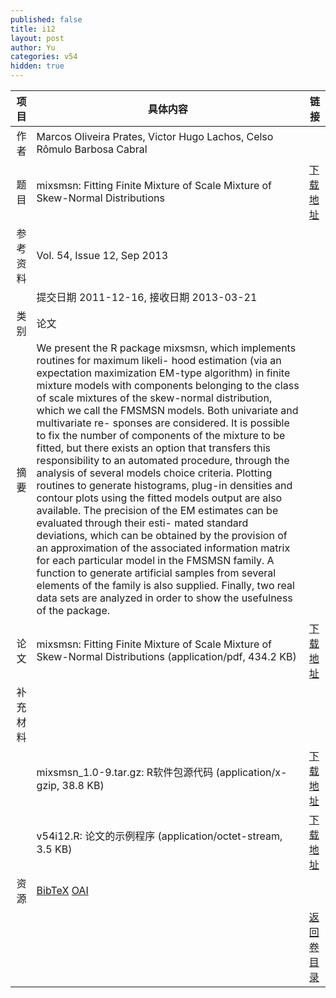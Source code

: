 ```yaml
---
published: false
title: i12
layout: post
author: Yu
categories: v54
hidden: true
---
```


| 项目 | 具体内容 | 链接 |
|---:|---|---|
| 作者 | Marcos Oliveira Prates, Victor Hugo Lachos, Celso Rômulo Barbosa Cabral| |
| 题目 |mixsmsn: Fitting Finite Mixture of Scale Mixture of Skew-Normal Distributions | [下载地址](http://www.jstatsoft.org/v54/i12/paper) |
| 参考资料 |Vol. 54, Issue 12, Sep 2013 | |
| | 提交日期 2011-12-16, 接收日期 2013-03-21| | 
| 类别 | 论文| |
| 摘要 | We present the R package mixsmsn, which implements routines for maximum likeli- hood estimation (via an expectation maximization EM-type algorithm) in finite mixture models with components belonging to the class of scale mixtures of the skew-normal distribution, which we call the FMSMSN models. Both univariate and multivariate re- sponses are considered. It is possible to fix the number of components of the mixture to be fitted, but there exists an option that transfers this responsibility to an automated procedure, through the analysis of several models choice criteria. Plotting routines to generate histograms, plug-in densities and contour plots using the fitted models output are also available. The precision of the EM estimates can be evaluated through their esti- mated standard deviations, which can be obtained by the provision of an approximation of the associated information matrix for each particular model in the FMSMSN family. A function to generate artificial samples from several elements of the family is also supplied. Finally, two real data sets are analyzed in order to show the usefulness of the package.| |
| 论文 | mixsmsn: Fitting Finite Mixture of Scale Mixture of Skew-Normal Distributions  (application/pdf, 434.2 KB)| [下载地址](http://www.jstatsoft.org/v54/i12/paper) |
| 补充材料 | | |
| |mixsmsn_1.0-9.tar.gz: R软件包源代码  (application/x-gzip, 38.8 KB)|  [下载地址](http://www.jstatsoft.org/v54/i12/supp/1) |
| |v54i12.R:             论文的示例程序  (application/octet-stream, 3.5 KB)|  [下载地址](http://www.jstatsoft.org/v54/i12/supp/2) |
| 资源 | [BibTeX](http://www.jstatsoft.org/v54/i12/bibtex) [OAI](http://www.jstatsoft.org/oai?verb=GetRecord&identifier=oai.jstatsoft/v54/i12&prefix=oai_dc)| |
| |  | [返回卷目录]({{site.baseurl}}/volume/v54.html) |